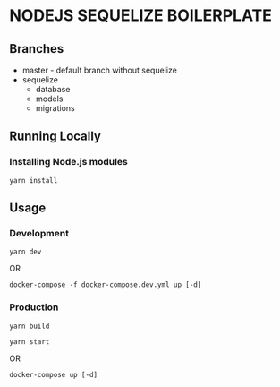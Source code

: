 # NODEJS SEQUELIZE BOILERPLATE

## Branches

- master - default branch without sequelize
- sequelize
  - database
  - models
  - migrations

## Running Locally

### Installing Node.js modules

    yarn install

## Usage

### Development

    yarn dev

OR

    docker-compose -f docker-compose.dev.yml up [-d]

### Production

    yarn build

    yarn start

OR

    docker-compose up [-d]
